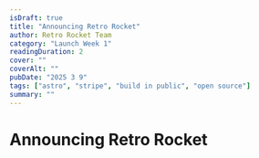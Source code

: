 ```yaml
---
isDraft: true
title: "Announcing Retro Rocket"
author: Retro Rocket Team
category: "Launch Week 1"
readingDuration: 2
cover: ""
coverAlt: ""
pubDate: "2025 3 9"
tags: ["astro", "stripe", "build in public", "open source"]
summary: ""
---
```


# Announcing Retro Rocket